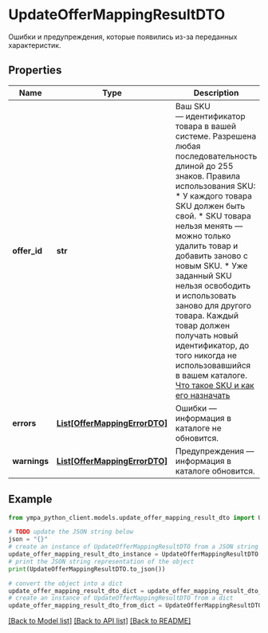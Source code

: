 # UpdateOfferMappingResultDTO

Ошибки и предупреждения, которые появились из-за переданных характеристик.

## Properties

Name | Type | Description | Notes
------------ | ------------- | ------------- | -------------
**offer_id** | **str** | Ваш SKU — идентификатор товара в вашей системе.  Разрешена любая последовательность длиной до 255 знаков.  Правила использования SKU:  * У каждого товара SKU должен быть свой.  * SKU товара нельзя менять — можно только удалить товар и добавить заново с новым SKU.  * Уже заданный SKU нельзя освободить и использовать заново для другого товара. Каждый товар должен получать новый идентификатор, до того никогда не использовавшийся в вашем каталоге.  [Что такое SKU и как его назначать](https://yandex.ru/support/marketplace/assortment/add/index.html#fields)  | 
**errors** | [**List[OfferMappingErrorDTO]**](OfferMappingErrorDTO.md) | Ошибки — информация в каталоге не обновится. | [optional] 
**warnings** | [**List[OfferMappingErrorDTO]**](OfferMappingErrorDTO.md) | Предупреждения — информация в каталоге обновится. | [optional] 

## Example

```python
from ympa_python_client.models.update_offer_mapping_result_dto import UpdateOfferMappingResultDTO

# TODO update the JSON string below
json = "{}"
# create an instance of UpdateOfferMappingResultDTO from a JSON string
update_offer_mapping_result_dto_instance = UpdateOfferMappingResultDTO.from_json(json)
# print the JSON string representation of the object
print(UpdateOfferMappingResultDTO.to_json())

# convert the object into a dict
update_offer_mapping_result_dto_dict = update_offer_mapping_result_dto_instance.to_dict()
# create an instance of UpdateOfferMappingResultDTO from a dict
update_offer_mapping_result_dto_from_dict = UpdateOfferMappingResultDTO.from_dict(update_offer_mapping_result_dto_dict)
```
[[Back to Model list]](../README.md#documentation-for-models) [[Back to API list]](../README.md#documentation-for-api-endpoints) [[Back to README]](../README.md)


